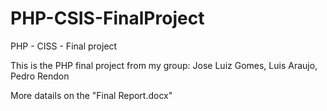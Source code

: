 # PHP-CSIS-FinalProject
PHP - CISS - Final project

This is the PHP final project from my group: 
Jose Luiz Gomes, Luis Araujo, Pedro Rendon

More datails on the "Final Report.docx"
